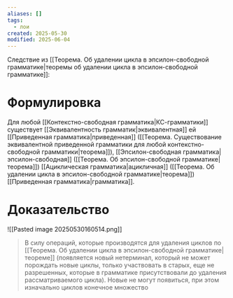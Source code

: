 ```yaml
---
aliases: []
tags:
  - лои
created: 2025-05-30
modified: 2025-06-04
---
```

Следствие из [[Теорема. Об удалении цикла в эпсилон-свободной грамматике|теоремы об удалении цикла в эпсилон-свободной грамматике]]:

# Формулировка
Для любой [[Контекстно-свободная грамматика|КС-грамматики]] существует [[Эквивалентность грамматик|эквивалентная]] ей [[Приведенная грамматика|приведенная]] ([[Теорема. Существование эквивалентной приведенной грамматики для любой контекстно-свободной грамматики|теорема]]), [[Эпсилон-свободная грамматика|эпсилон-свободная]] ([[Теорема. Об эпсилон-свободной грамматике|теорема]]) [[Ациклическая грамматика|ацикличная]] ([[Теорема. Об удалении цикла в эпсилон-свободной грамматике|теорема]]) [[Приведенная грамматика|грамматика]].
# Доказательство
![[Pasted image 20250530160514.png]]
> В силу операций, которые производятся для удаления циклов по [[Теорема. Об удалении цикла в эпсилон-свободной грамматике|теореме]] (появляется новый нетерминал, который не может порождать новые циклы, только участвовать в старых, еще не разрешенных, которые в грамматике присутствовали до удаления рассматриваемого цикла). Новые не могут появиться, при этом изначально циклов конечное множество